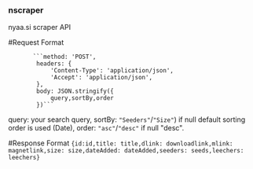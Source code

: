 ### nscraper
nyaa.si scraper API


#Request Format

           ```method: 'POST',
            headers: {
                'Content-Type': 'application/json',
                'Accept': 'application/json',
            },
            body: JSON.stringify({
                query,sortBy,order
            })```
            
query: your search query,
sortBy: ```"Seeders"```/```"Size"```) if null default sorting order is used (Date),
order: ```"asc"```/```"desc"``` if null "desc".

#Response Format
```{id:id,title: title,dlink: downloadlink,mlink: magnetlink,size: size,dateAdded: dateAdded,seeders: seeds,leechers: leechers}```
